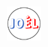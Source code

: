 <!-- PROJECT LOGO -->
<br />
<p align="center">
  <a href="./img/logo.png">
    <img src="img/logo.png" alt="Logo" width="80" height="80">
  </a>
